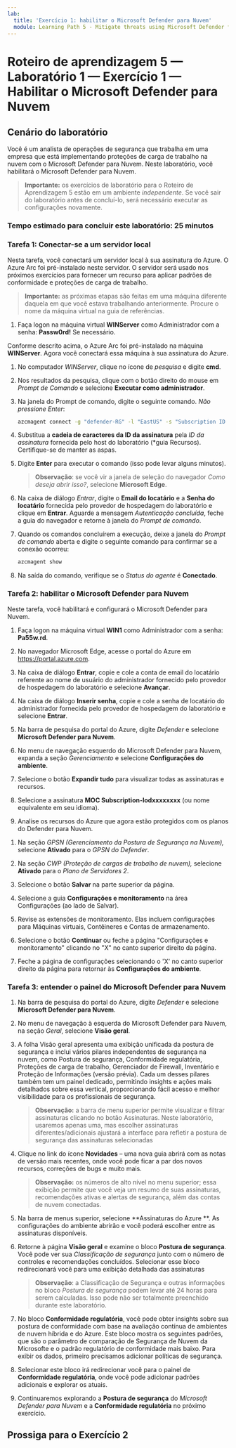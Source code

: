 ```yaml
---
lab:
  title: 'Exercício 1: habilitar o Microsoft Defender para Nuvem'
  module: Learning Path 5 - Mitigate threats using Microsoft Defender for Cloud
---
```


# Roteiro de aprendizagem 5 — Laboratório 1 — Exercício 1 — Habilitar o Microsoft Defender para Nuvem

## Cenário do laboratório

Você é um analista de operações de segurança que trabalha em uma empresa que está implementando proteções de carga de trabalho na nuvem com o Microsoft Defender para Nuvem. Neste laboratório, você habilitará o Microsoft Defender para Nuvem.

>**Importante:** os exercícios de laboratório para o Roteiro de Aprendizagem 5 estão em um ambiente *independente*. Se você sair do laboratório antes de concluí-lo, será necessário executar as configurações novamente.

### Tempo estimado para concluir este laboratório: 25 minutos

### Tarefa 1: Conectar-se a um servidor local

Nesta tarefa, você conectará um servidor local à sua assinatura do Azure. O Azure Arc foi pré-instalado neste servidor. O servidor será usado nos próximos exercícios para fornecer um recurso para aplicar padrões de conformidade e proteções de carga de trabalho.

>**Importante:** as próximas etapas são feitas em uma máquina diferente daquela em que você estava trabalhando anteriormente. Procure o nome da máquina virtual na guia de referências.

1. Faça logon na máquina virtual **WINServer** como Administrador com a senha: **Passw0rd!** Se necessário.  

Conforme descrito acima, o Azure Arc foi pré-instalado na máquina **WINServer**. Agora você conectará essa máquina à sua assinatura do Azure.

1. No computador *WINServer*, clique no ícone de *pesquisa* e digite **cmd**.

1. Nos resultados da pesquisa, clique com o botão direito do mouse em *Prompt de Comando* e selecione **Executar como administrador**.

1. Na janela do Prompt de comando, digite o seguinte comando. *Não pressione Enter*:

    ```cmd
    azcmagent connect -g "defender-RG" -l "EastUS" -s "Subscription ID string"
    ```

1. Substitua a **cadeia de caracteres da ID da assinatura** pela *ID da assinatura* fornecida pelo host do laboratório (*guia Recursos). Certifique-se de manter as aspas.

1. Digite **Enter** para executar o comando (isso pode levar alguns minutos).

    >**Observação**: se você vir a janela de seleção do navegador *Como deseja abrir isso?*, selecione **Microsoft Edge**.

1. Na caixa de diálogo *Entrar*, digite o **Email do locatário** e a **Senha do locatário** fornecida pelo provedor de hospedagem do laboratório e clique em **Entrar**. Aguarde a mensagem *Autenticação concluída*, feche a guia do navegador e retorne à janela do *Prompt de comando*.

1. Quando os comandos concluírem a execução, deixe a janela do *Prompt de comando* aberta e digite o seguinte comando para confirmar se a conexão ocorreu:

    ```cmd
    azcmagent show
    ```

1. Na saída do comando, verifique se o *Status do agente* é **Conectado**.

### Tarefa 2: habilitar o Microsoft Defender para Nuvem

Neste tarefa, você habilitará e configurará o Microsoft Defender para Nuvem.

1. Faça logon na máquina virtual **WIN1** como Administrador com a senha: **Pa55w.rd**.

1. No navegador Microsoft Edge, acesse o portal do Azure em <https://portal.azure.com>.
  
1. Na caixa de diálogo **Entrar**, copie e cole a conta de email do locatário referente ao nome de usuário do administrador fornecido pelo provedor de hospedagem do laboratório e selecione **Avançar**.

1. Na caixa de diálogo **Inserir senha**, copie e cole a senha de locatário do administrador fornecida pelo provedor de hospedagem do laboratório e selecione **Entrar**.

1. Na barra de pesquisa do portal do Azure, digite *Defender* e selecione **Microsoft Defender para Nuvem**.

1. No menu de navegação esquerdo do Microsoft Defender para Nuvem, expanda a seção *Gerenciamento* e selecione **Configurações do ambiente**.

1. Selecione o botão **Expandir tudo** para visualizar todas as assinaturas e recursos.

1. Selecione a assinatura **MOC Subscription-lodxxxxxxxx** (ou nome equivalente em seu idioma).

1. Analise os recursos do Azure que agora estão protegidos com os planos do Defender para Nuvem.

<!---
    >**Important:** If all Defender plans are *Off*, select **Enable all plans**. Select the *$200/month Microsoft Defender for APIs Plan 1* and then select **Save**. Select **Save** at the top of the page and wait for the *"Defender plans (for your) subscription were saved successfully!"* notifications to appear.--->

1. Na seção *GPSN (Gerenciamento da Postura de Segurança na Nuvem),* selecione **Ativado** para o *GPSN do Defender*.

1. Na seção *CWP (Proteção de cargas de trabalho de nuvem),* selecione **Ativado** para o *Plano de Servidores 2*.

1. Selecione o botão **Salvar** na parte superior da página.

1. Selecione a guia **Configurações e monitoramento** na área Configurações (ao lado de Salvar).

1. Revise as extensões de monitoramento. Elas incluem configurações para Máquinas virtuais, Contêineres e Contas de armazenamento.

1. Selecione o botão **Continuar** ou feche a página "Configurações e monitoramento" clicando no "X" no canto superior direito da página.

1. Feche a página de configurações selecionando o 'X' no canto superior direito da página para retornar às **Configurações do ambiente**.

<!---1. Select the Log analytics workspace you created earlier *uniquenameDefender* to review the available options and pricing.

1. Select **Enable all plans** (to the right of Select Defender plan) and then select **Save**. Wait for the *"Microsoft Defender plan for workspace uniquenameDefender were saved successfully!"* notification to appear.

    >**Note:** If the page is not being displayed, refresh your Edge browser and try again.

1. Close the Defender plans page by selecting the 'X' on the upper right of the page to go back to the **Environment settings**. --->

### Tarefa 3: entender o painel do Microsoft Defender para Nuvem

1. Na barra de pesquisa do portal do Azure, digite *Defender* e selecione **Microsoft Defender para Nuvem**.

1. No menu de navegação à esquerda do Microsoft Defender para Nuvem, na seção *Geral*, selecione **Visão geral**.

1. A folha Visão geral apresenta uma exibição unificada da postura de segurança e inclui vários pilares independentes de segurança na nuvem, como Postura de segurança, Conformidade regulatória, Proteções de carga de trabalho, Gerenciador de Firewall, Inventário e Proteção de Informações (versão prévia). Cada um desses pilares também tem um painel dedicado, permitindo insights e ações mais detalhados sobre essa vertical, proporcionando fácil acesso e melhor visibilidade para os profissionais de segurança.

    >**Observação:** a barra de menu superior permite visualizar e filtrar assinaturas clicando no botão Assinaturas. Neste laboratório, usaremos apenas uma, mas escolher assinaturas diferentes/adicionais ajustará a interface para refletir a postura de segurança das assinaturas selecionadas

1. Clique no link do ícone **Novidades** – uma nova guia abrirá com as notas de versão mais recentes, onde você pode ficar a par dos novos recursos, correções de bugs e muito mais.

    >**Observação:** os números de alto nível no menu superior; essa exibição permite que você veja um resumo de suas assinaturas, recomendações ativas e alertas de segurança, além das contas de nuvem conectadas.

1. Na barra de menus superior, selecione **Assinaturas do Azure **. As configurações do ambiente abrirão e você poderá escolher entre as assinaturas disponíveis.

1. Retorne à página **Visão geral** e examine o bloco **Postura de segurança**. Você pode ver sua *Classificação de segurança* junto com o número de controles e recomendações concluídos. Selecionar esse bloco redirecionará você para uma exibição detalhada das assinaturas

    >**Observação**: a Classificação de Segurança e outras informações no bloco *Postura de segurança* podem levar até 24 horas para serem calculadas. Isso pode não ser totalmente preenchido durante este laboratório.

1. No bloco **Conformidade regulatória**, você pode obter insights sobre sua postura de conformidade com base na avaliação contínua de ambientes de nuvem híbrida e do Azure. Este bloco mostra os seguintes padrões, que são o parâmetro de comparação de Segurança de Nuvem da Microsofte e o padrão regulatório de conformidade mais baixo. Para exibir os dados, primeiro precisamos adicionar políticas de segurança.

1. Selecionar este bloco irá redirecionar você para o painel de **Conformidade regulatória**, onde você pode adicionar padrões adicionais e explorar os atuais.

1. Continuaremos explorando a **Postura de segurança** do *Microsoft Defender para Nuvem* e a **Conformidade regulatória** no próximo exercício.

## Prossiga para o Exercício 2
